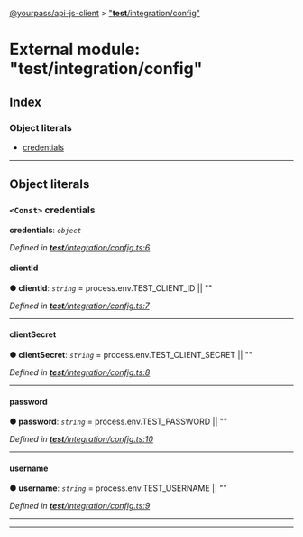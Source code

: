 [@yourpass/api-js-client](../README.md) > ["__test__/integration/config"](../modules/___test___integration_config_.md)

# External module: "__test__/integration/config"

## Index

### Object literals

* [credentials](___test___integration_config_.md#credentials)

---

## Object literals

<a id="credentials"></a>

### `<Const>` credentials

**credentials**: *`object`*

*Defined in [__test__/integration/config.ts:6](https://github.com/yourpass/yourpass-api-js-client/blob/282d6a3/__test__/integration/config.ts#L6)*

<a id="credentials.clientid"></a>

####  clientId

**● clientId**: *`string`* =  process.env.TEST_CLIENT_ID || ""

*Defined in [__test__/integration/config.ts:7](https://github.com/yourpass/yourpass-api-js-client/blob/282d6a3/__test__/integration/config.ts#L7)*

___
<a id="credentials.clientsecret"></a>

####  clientSecret

**● clientSecret**: *`string`* =  process.env.TEST_CLIENT_SECRET || ""

*Defined in [__test__/integration/config.ts:8](https://github.com/yourpass/yourpass-api-js-client/blob/282d6a3/__test__/integration/config.ts#L8)*

___
<a id="credentials.password"></a>

####  password

**● password**: *`string`* =  process.env.TEST_PASSWORD || ""

*Defined in [__test__/integration/config.ts:10](https://github.com/yourpass/yourpass-api-js-client/blob/282d6a3/__test__/integration/config.ts#L10)*

___
<a id="credentials.username"></a>

####  username

**● username**: *`string`* =  process.env.TEST_USERNAME || ""

*Defined in [__test__/integration/config.ts:9](https://github.com/yourpass/yourpass-api-js-client/blob/282d6a3/__test__/integration/config.ts#L9)*

___

___

